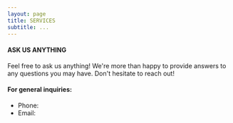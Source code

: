 ```yaml
---
layout: page
title: SERVICES
subtitle: ...
---
```


#### ASK US ANYTHING

Feel free to ask us anything! We're more than happy to provide answers to any questions you may have. Don't hesitate to reach out!

#### For general inquiries:

- Phone:
- Email:

